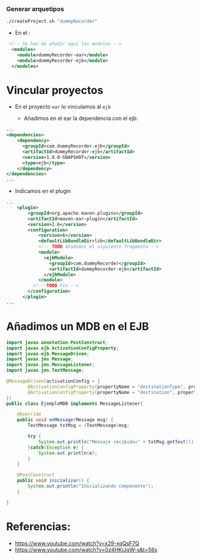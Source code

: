 ### Generar arquetipos

```bash
./createProject.sh "dummyRecorder"
```

* En el <proyecto>:

```xml
 <!-- Se han de añadir aqui los modulos -->
  <modules>
    <module>dummyRecorder-ear</module>
    <module>dummyRecorder-ejb</module>
  </modules>
```

# Vincular proyectos

* En el proyecto `ear` lo vinculamos al `ejb` 

  * Añadimos en el ear la dependencia con el ejb:

```xml
...  
<dependencies>
    <dependency>
      <groupId>com.dummyRecorder.ejb</groupId>
      <artifactId>dummyRecorder-ejb</artifactId>
      <version>1.0.0-SNAPSHOT</version>
      <type>ejb</type>
    </dependency>
</dependencies>
...
```

* Indicamos en el plugin

```xml 
...      
    <plugin>
        <groupId>org.apache.maven.plugins</groupId>
        <artifactId>maven-ear-plugin</artifactId>
        <version>2.6</version>
        <configuration>
            <version>6</version>
            <defaultLibBundleDir>lib</defaultLibBundleDir>
            <!-- TODO Añadimos el siguiente fragmento -->
            <module>
              <ejbModule>
                <groupId>com.dummyRecorder</groupId>
                <artifactId>dummyRecorder-ejb</artifactId>
              </ejbModule>
            </module>
          <!-- TODO Fin -->
        </configuration>
      </plugin>
...
```

# Añadimos un MDB en el EJB

```java
import javax.annotation.PostConstruct;
import javax.ejb.ActivationConfigProperty;
import javax.ejb.MessageDriven;
import javax.jms.Message;
import javax.jms.MessageListener;
import javax.jms.TextMessage;

@MessageDriven(activationConfig = {
        @ActivationConfigProperty(propertyName = "destinationType", propertyValue = "javax.jms.Queue"),
        @ActivationConfigProperty(propertyName = "destination", propertyValue = "MyQueue")
})
public class EjemploMDB implements MessageListener{

    @Override
    public void onMessage(Message msg) {
        TextMessage txtMsg = (TextMessage)msg;

        try {
            System.out.println("Mensaje recibido=" + txtMsg.getText());
        }catch(Exception e) {
            System.out.println(e);
        }
    }

    @PostConstruct
    public void inicializar() {
        System.out.println("Inicializando componente");
    }

}
```

# Referencias:

* https://www.youtube.com/watch?v=x29-xqQsF7Q
* https://www.youtube.com/watch?v=0z4HKiJgW-s&t=56s